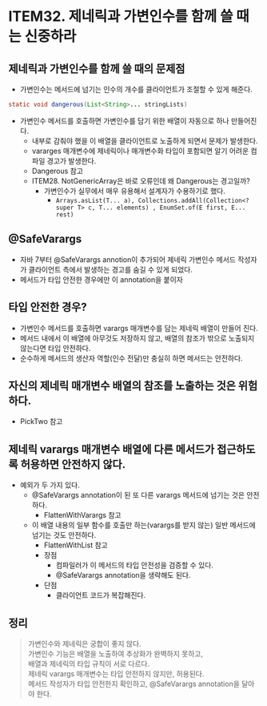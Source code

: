 # ITEM32. 제네릭과 가변인수를 함께 쓸 때는 신중하라
## 제네릭과 가변인수를 함께 쓸 때의 문제점
- 가변인수는 메서드에 넘기는 인수의 개수를 클라이언트가 조절할 수 있게 해준다.
```java
static void dangerous(List<String>... stringLists)
```
- 가변인수 메서드를 호출하면 가변인수를 담기 위한 배열이 자동으로 하나 만들어진다.
  - 내부로 감춰야 했을 이 배열을 클라이언트로 노출하게 되면서 문제가 발생한다.
  - vararges 매개변수에 제네릭이나 매개변수화 타입이 포함되면 알기 어려운 컴파일 경고가 발생한다.
  - Dangerous 참고
  - ITEM28. NotGenericArray은 바로 오류인데 왜 Dangerous는 경고일까?
    - 가변인수가 실무에서 매우 유용해서 설계자가 수용하기로 했다.
      - `Arrays.asList(T... a), Collections.addAll(Collection<? super T> c, T... elements)
        , EnumSet.of(E first, E... rest)`

## @SafeVarargs
- 자바 7부터 @SafeVarargs annotion이 추가되어 제네릭 가변인수 메서드 작성자가 클라이언트 측에서 발생하는 경고를 숨길 수 있게 되었다.
- 메서드가 타입 안전한 경우에만 이 annotation을 붙이자

## 타입 안전한 경우?
- 가변인수 메서드를 호출하면 varargs 매개변수를 담는 제네릭 배열이 만들어 진다.
- 메서드 내에서 이 배열에 아무것도 저장하지 않고, 배열의 참조가 밖으로 노출되지 않는다면 타입 안전하다.
- 순수하게 메서드의 생산자 역할(인수 전달)만 충실히 하면 메서드는 안전하다.


## 자신의 제네릭 매개변수 배열의 참조를 노출하는 것은 위험하다.
- PickTwo 참고

## 제네릭 varargs 매개변수 배열에 다른 메서드가 접근하도록 허용하면 안전하지 않다.
- 예외가 두 가지 있다.
  - @SafeVarargs annotation이 된 또 다른 varargs 메서드에 넘기는 것은 안전하다.
    - FlattenWithVarargs 참고
  - 이 배열 내용의 일부 함수를 호출만 하는(varargs를 받지 않는) 일반 메서드에 넘기는 것도 안전하다.
    - FlattenWithList 참고
    - 장점
      - 컴파일러가 이 메서드의 타입 안전성을 검증할 수 있다.
      - @SafeVarargs annotation을 생략해도 된다.
    - 단점
      - 클라이언트 코드가 복잡해진다.
  
## 정리
> 가변인수와 제네릭은 궁합이 좋지 않다.</br>
> 가변인수 기능은 배열을 노출하여 추상화가 완벽하지 못하고,
> </br>배열과 제네릭의 타입 규칙이 서로 다르다.
> </br>제네릭 varargs 매개변수는 타입 안전하지 않지만, 허용된다.
> </br>메서드 작성자가 타입 안전한지 확인하고, @SafeVarargs annotation을 달아야 한다.